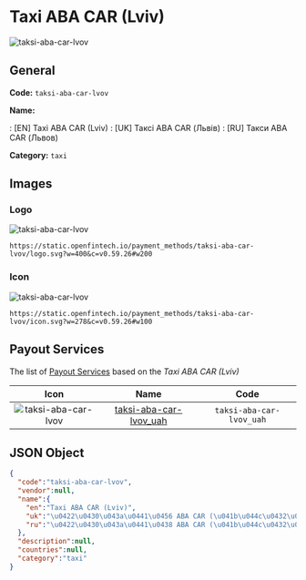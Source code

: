 
# Taxi ABA CAR (Lviv) 
![taksi-aba-car-lvov](https://static.openfintech.io/payment_methods/taksi-aba-car-lvov/logo.svg?w=400&c=v0.59.26#w200)  

## General 
**Code:** `taksi-aba-car-lvov` 
 
**Name:** 
 
:	[EN] Taxi ABA CAR (Lviv) 
:	[UK] Таксі ABA CAR (Львів) 
:	[RU] Такси ABA CAR (Львов) 
 
**Category:** `taxi` 
 

## Images 

### Logo 
![taksi-aba-car-lvov](https://static.openfintech.io/payment_methods/taksi-aba-car-lvov/logo.svg?w=400&c=v0.59.26#w200)  

```
https://static.openfintech.io/payment_methods/taksi-aba-car-lvov/logo.svg?w=400&c=v0.59.26#w200
```  

### Icon 
![taksi-aba-car-lvov](https://static.openfintech.io/payment_methods/taksi-aba-car-lvov/icon.svg?w=278&c=v0.59.26#w100)  

```
https://static.openfintech.io/payment_methods/taksi-aba-car-lvov/icon.svg?w=278&c=v0.59.26#w100
```  

## Payout Services 
 
The list of [Payout Services](/payout-services/) based on the _Taxi ABA CAR (Lviv)_ 

|Icon|Name|Code| 
|:---:|:---:|:---:| 
|![taksi-aba-car-lvov](https://static.openfintech.io/payout_methods/taksi-aba-car-lvov/icon.svg?w=278&c=v0.59.26#w40) |[taksi-aba-car-lvov_uah](/payout-services/taksi-aba-car-lvov_uah/)|`taksi-aba-car-lvov_uah`| 
 

## JSON Object 

```json
{
  "code":"taksi-aba-car-lvov",
  "vendor":null,
  "name":{
    "en":"Taxi ABA CAR (Lviv)",
    "uk":"\u0422\u0430\u043a\u0441\u0456 ABA CAR (\u041b\u044c\u0432\u0456\u0432)",
    "ru":"\u0422\u0430\u043a\u0441\u0438 ABA CAR (\u041b\u044c\u0432\u043e\u0432)"
  },
  "description":null,
  "countries":null,
  "category":"taxi"
}
```  
